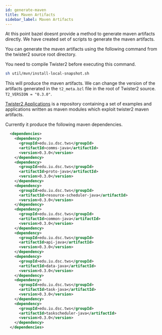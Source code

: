 ```yaml
---
id: generate-maven
title: Maven Artifacts
sidebar_label: Maven Artifacts
---
```


At this point bazel doesnt provide a method to generate maven artifacts directly. We have created 
set of scripts to generate the maven artifacts.

You can generate the maven artifacts using the following command from the twister2 source root directory.

You need to compile Twister2 before executing this command.

```bash
sh util/mvn/install-local-snapshot.sh
```

This will produce the maven artifacts. We can change the version of the artifacts generated in the 
`t2_meta.bzl` file in the root of Twister2 source. `T2_VERSION = "0.3.0"`.

[Twister2 Applications](https://github.com/DSC-SPIDAL/twister2applications) is a repository 
containing a set of examples and applications written as maven modules which exploit twister2 maven artifacts.

Currently it produce the following maven dependencies.

```xml
  <dependencies>
    <dependency>
      <groupId>edu.iu.dsc.tws</groupId>
      <artifactId>comms-java</artifactId>
      <version>0.3.0</version>
    </dependency>
    <dependency>
      <groupId>edu.iu.dsc.tws</groupId>
      <artifactId>proto-java</artifactId>
      <version>0.3.0</version>
    </dependency>
    <dependency>
      <groupId>edu.iu.dsc.tws</groupId>
      <artifactId>resource-scheduler-java</artifactId>
      <version>0.3.0</version>
    </dependency>
    <dependency>
      <groupId>edu.iu.dsc.tws</groupId>
      <artifactId>common-java</artifactId>
      <version>0.3.0</version>
    </dependency>
    <dependency>
      <groupId>edu.iu.dsc.tws</groupId>
      <artifactId>api-java</artifactId>
      <version>0.3.0</version>
    </dependency>
    <dependency>
      <groupId>edu.iu.dsc.tws</groupId>
      <artifactId>data-java</artifactId>
      <version>0.3.0</version>
    </dependency>
    <dependency>
      <groupId>edu.iu.dsc.tws</groupId>
      <artifactId>task-java</artifactId>
      <version>0.3.0</version>
    </dependency>
    <dependency>
      <groupId>edu.iu.dsc.tws</groupId>
      <artifactId>taskscheduler-java</artifactId>
      <version>0.3.0</version>
    </dependency>
  </dependencies>
```


